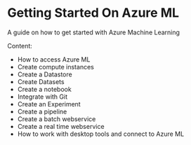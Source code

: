 # Getting Started On Azure ML
A guide on how to get started with Azure Machine Learning


Content: 

* How to access Azure ML
* Create compute instances
* Create a Datastore
* Create Datasets
* Create a notebook
* Integrate with Git
* Create an Experiment
* Create a pipeline
* Create a batch webservice
* Create a real time webservice
* How to work with desktop tools and connect to Azure ML
